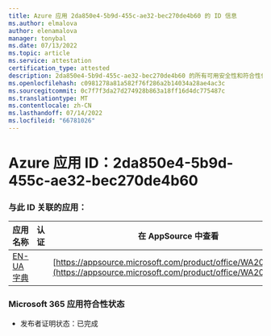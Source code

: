 ```yaml
---
title: Azure 应用 2da850e4-5b9d-455c-ae32-bec270de4b60 的 ID 信息
ms.author: elmalova
author: elenamalova
manager: tonybal
ms.date: 07/13/2022
ms.topic: article
ms.service: attestation
certification_type: attested
description: 2da850e4-5b9d-455c-ae32-bec270de4b60 的所有可用安全性和符合性信息信息。
ms.openlocfilehash: c0981278a81a582f76f286a2b14034a28ae4ac3c
ms.sourcegitcommit: 0c7f7f3da27d274928b863a18ff16d4dc775487c
ms.translationtype: MT
ms.contentlocale: zh-CN
ms.lasthandoff: 07/14/2022
ms.locfileid: "66781026"
---
```

# <a name="azure-app-id-2da850e4-5b9d-455c-ae32-bec270de4b60"></a>Azure 应用 ID：2da850e4-5b9d-455c-ae32-bec270de4b60


### <a name="apps-associated-with-this-id"></a>与此 ID 关联的应用：
| **应用名称** | **认证** | **在 AppSource 中查看** |
|--------------|---------------|-----------------------|
| [EN-UA 字典](../forward/WA200004310.md) |  | [https://appsource.microsoft.com/product/office/WA200004310](https://appsource.microsoft.com/product/office/WA200004310) |

### <a name="microsoft-365-app-compliance-status"></a>Microsoft 365 应用符合性状态
- 发布者证明状态：已完成
